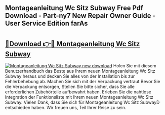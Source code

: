## Montageanleitung Wc Sitz Subway Free Pdf Download - Part-ny7 New Repair Owner Guide - User Service Edition farAs

# <h2><a href="http://df7t9w.blite.top/?on=Montageanleitung+Wc+Sitz+Subway">🔗Download 👉🔴 Montageanleitung Wc Sitz Subway</a></h2>

[![Montageanleitung Wc Sitz Subway new download](https://i.imgur.com/lujVjoI.png)](http://df7t9w.blite.top/?on=Montageanleitung+Wc+Sitz+Subway)
Holen Sie mit diesem Benutzerhandbuch das Beste aus Ihrem neuen Montageanleitung Wc Sitz Subway heraus und decken Sie alles von der Installation bis zur Fehlerbehebung ab. Machen Sie sich mit der Verpackung vertraut Bevor Sie die Verpackung entsorgen, Stellen Sie bitte sicher, dass Sie alle erforderlichen Zubehörteile aufbewahrt haben. Erleben Sie die nahtlose Integration der Funktionsliste mit Ihrem neuen Montageanleitung Wc Sitz Subway. Vielen Dank, dass Sie sich für Montageanleitung Wc Sitz SubwayD entschieden haben. Wir freuen uns, Teil Ihrer Reise zu sein.
